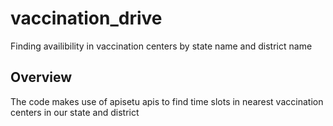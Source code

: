 # vaccination_drive
Finding availibility in vaccination centers by state name and district name

## Overview
The code makes use of apisetu apis to find time slots in nearest vaccination centers in our state and district
